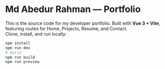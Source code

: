 # Md Abedur Rahman — Portfolio

This is the source code for my developer portfolio. Built with **Vue 3 + Vite**, featuring routes for Home, Projects, Resume, and Contact.  
Clone, install, and run locally:

```bash
npm install
npm run dev
# build
npm run build
npm run preview
```